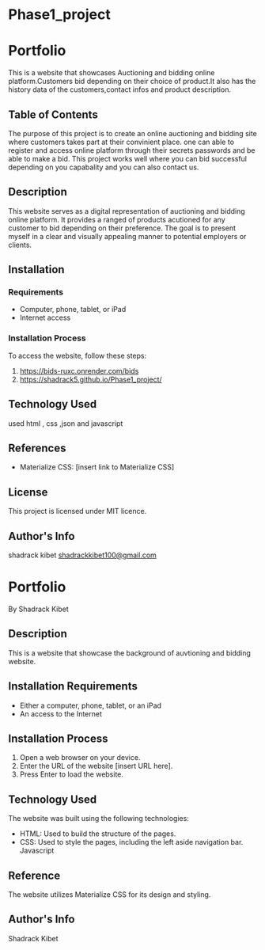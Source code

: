 # Phase1_project
# Portfolio

This is a website that showcases Auctioning and bidding online platform.Customers bid depending on their choice of product.It also has the history data of the customers,contact infos and product description.

## Table of Contents
The purpose of this project is to create an online  auctioning and bidding site where customers takes part at their convinient place.
one can able to register and access online platform through their secrets passwords and be able to make a bid.
This project works well where you can bid successful depending on you capabality and you can also contact us.


## Description

This website serves as a digital representation of auctioning and bidding online platform. It provides a ranged of products acutioned for any customer to bid depending on their preference. The goal is to present myself in a clear and visually appealing manner to potential employers or clients.

## Installation

### Requirements

- Computer, phone, tablet, or iPad
- Internet access

### Installation Process

To access the website, follow these steps:

1. https://bids-ruxc.onrender.com/bids
2.  https://shadrack5.github.io/Phase1_project/


## Technology Used

used html , css ,json and javascript

## References

- Materialize CSS: [insert link to Materialize CSS]

## License

This project is licensed under MIT licence.

## Author's Info

shadrack kibet
shadrackkibet100@gmail.com




# Portfolio

By Shadrack Kibet

## Description

This is a website that showcase the background of auvtioning and bidding website.

## Installation Requirements

- Either a computer, phone, tablet, or an iPad
- An access to the Internet

## Installation Process

1. Open a web browser on your device.
2. Enter the URL of the website [insert URL here].
3. Press Enter to load the website.

## Technology Used

The website was built using the following technologies:

- HTML: Used to build the structure of the pages.
- CSS: Used to style the pages, including the left aside navigation bar.
Javascript


## Reference

The website utilizes Materialize CSS for its design and styling.

## Author's Info

Shadrack Kibet
